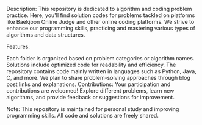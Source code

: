 Description:
This repository is dedicated to algorithm and coding problem practice. Here, you'll find solution codes for problems tackled on platforms like Baekjoon Online Judge and other online coding platforms. We strive to enhance our programming skills, practicing and mastering various types of algorithms and data structures.

Features:

Each folder is organized based on problem categories or algorithm names.
Solutions include optimized code for readability and efficiency.
The repository contains code mainly written in languages such as Python, Java, C, and more.
We plan to share problem-solving approaches through blog post links and explanations.
Contributions:
Your participation and contributions are welcomed! Explore different problems, learn new algorithms, and provide feedback or suggestions for improvement.

Note:
This repository is maintained for personal study and improving programming skills. All code and solutions are freely shared.
